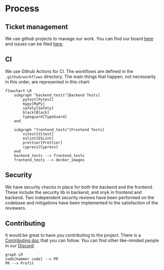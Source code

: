 # Process

## Ticket management

We use github projects to manage our work.
You can find our board [here](https://github.com/orgs/sartography/projects/3) and issues can be filed [here](https://github.com/sartography/spiff-arena/issues).

## CI

We use Github Actions for CI.
The workflows are defined in the `.github/workflows` directory.
The main things that happen, not necessarily in this order, are represented in this chart:

```mermaid
flowchart LR
    subgraph "backend_tests"[Backend Tests]
        pytest[Pytest]
        mypy[MyPy]
        safety[Safety]
        black[Black]
        typeguard[TypeGuard]
    end
        
    subgraph "frontend_tests"[Frontend Tests]
        vitest[Vitest]
        eslint[ESLint]
        prettier[Prettier]
        cypress[Cypress]
    end
    backend_tests --> frontend_tests
    frontend_tests --> docker_images
```
## Security

We have security checks in place for both the backend and the frontend.
These include the security lib in backend, and snyk in frontend and backend.
Two independent security reviews have been performed on the codebase and mitigations have been implemented to the satisfaction of the reviewers.

## Contributing

It would be great to have you contributing to the project.
There is a [Contributing doc](https://github.com/sartography/spiff-arena/blob/main/CONTRIBUTING.rst) that you can follow.
You can find other like-minded people in our [Discord](https://discord.gg/F6Kb7HNK7B).

```mermaid
graph LR
code[Hammer code] --> PR
PR --> Profit
```
